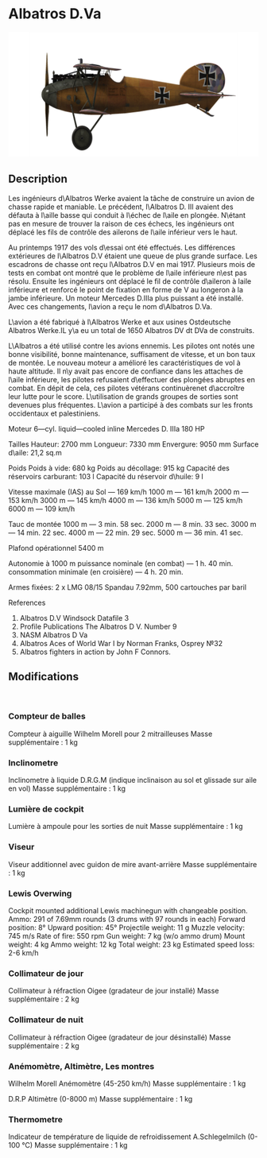 ﻿# Albatros D.Va

![albatrosd5](../images/albatrosd5.png)

## Description

Les ingénieurs d\Albatros Werke avaient la tâche de construire un avion de chasse rapide et maniable. Le précédent, l\Albatros D. III avaient des défauta à l\aille basse qui conduit à l\échec de l\aile en plongée. N\étant pas en mesure de trouver la raison de ces échecs, les ingénieurs ont déplacé les fils de contrôle des ailerons de l\aile inférieur vers le haut.

Au printemps 1917 des vols d\essai ont été effectués. Les différences extérieures de l\Albatros D.V étaient une queue de plus grande surface.
Les escadrons de chasse ont reçu l\Albatros D.V en mai 1917. Plusieurs mois de tests en combat ont montré que le problème de l\aile inférieure n\est pas résolu. Ensuite les ingénieurs ont déplacé le fil de contrôle d\aileron à laile inférieure et renforcé le point de fixation en forme de V au longeron à la jambe inférieure. Un moteur Mercedes D.IIIa plus puissant a été installé. Avec ces changements, l\avion a reçu le nom d\Albatros D.Va.

L\avion a été fabriqué à l\Albatros Werke et aux usines Ostdeutsche Albatros Werke.IL y\a eu un total de 1650 Albatros DV dt DVa de construits.

L\Albatros a été utilisé contre les avions ennemis. Les pilotes ont notés une bonne visibilité, bonne maintenance, suffisament de vitesse, et un bon taux de montée. Le nouveau moteur a amélioré les caractéristiques de vol à haute altitude. Il n\y avait pas encore de confiance dans les attaches de l\aile inférieure, les pilotes refusaient d\effectuer des plongées abruptes en combat. En dépit de cela, ces pilotes vétérans continuèrenet d\accroître leur lutte pour le score. L\utilisation de grands groupes de sorties sont devenues plus fréquentes. L\avion a participé à des combats sur les fronts occidentaux et palestiniens.


Moteur 6—cyl. liquid—cooled inline Mercedes D. IIIa 180 HP

Tailles
Hauteur: 2700 mm
Longueur: 7330 mm
Envergure: 9050 mm
Surface d\aile:  21,2 sq.m

Poids
Poids à vide: 680 kg
Poids au décollage: 915 kg
Capacité des réservoirs carburant: 103 l
Capacité du réservoir d\huile: 9 l

Vitesse maximale (IAS)
au Sol — 169 km/h
1000 m — 161 km/h
2000 m — 153 km/h
3000 m — 145 km/h
4000 m — 136 km/h
5000 m — 125 km/h
6000 m — 109 km/h

Tauc de montée
1000 m —  3 min. 58 sec.
2000 m —  8 min. 33 sec.
3000 m — 14 min. 22 sec.
4000 m — 22 min. 29 sec.
5000 m — 36 min. 41 sec.

Plafond opérationnel 5400 m

Autonomie à 1000 m
puissance nominale (en combat) — 1 h. 40 min.
consommation minimale (en croisière) — 4 h. 20 min.

Armes fixées: 2 x LMG 08/15 Spandau 7.92mm, 500 cartouches par baril

References
1) Albatros D.V  Windsock Datafile 3
2) Profile Publications The Albatros D V. Number 9
3) NASM Albatros D Va
4) Albatros Aces of World War I by Norman Franks, Osprey №32
5) Albatros fighters in action by John F Connors.

## Modifications
﻿

### Compteur de balles

Compteur à aiguille Wilhelm Morell pour 2 mitrailleuses
Masse supplémentaire : 1 kg
﻿

### Inclinometre

Inclinometre à liquide D.R.G.M (indique inclinaison au sol et glissade sur aile en vol)
Masse supplémentaire : 1 kg
﻿

### Lumière de cockpit

Lumière à ampoule pour les sorties de nuit
Masse supplémentaire : 1 kg
﻿

### Viseur

Viseur additionnel avec guidon de mire avant-arrière
Masse supplémentaire : 1 kg
﻿

### Lewis Overwing

Cockpit mounted additional Lewis machinegun with changeable position.
Ammo: 291 of 7.69mm rounds (3 drums with 97 rounds in each)
Forward position: 8°
Upward position: 45°
Projectile weight: 11 g
Muzzle velocity: 745 m/s
Rate of fire: 550 rpm
Gun weight: 7 kg (w/o ammo drum)
Mount weight: 4 kg
Ammo weight: 12 kg
Total weight: 23 kg
Estimated speed loss: 2-6 km/h﻿

### Collimateur de jour

Collimateur à réfraction Oigee (gradateur de jour installé)
Masse supplémentaire : 2 kg
﻿

### Collimateur de nuit

Collimateur à réfraction Oigee (gradateur de jour désinstallé)
Masse supplémentaire : 2 kg
﻿

### Anémomètre, Altimètre, Les montres

Wilhelm Morell Anémomètre (45-250 km/h)
Masse supplémentaire : 1 kg

D.R.P Altimètre (0-8000 m)
Masse supplémentaire : 1 kg


### Thermometre

Indicateur de température de liquide de refroidissement A.Schlegelmilch (0-100 °C)
Masse supplémentaire : 1 kg
